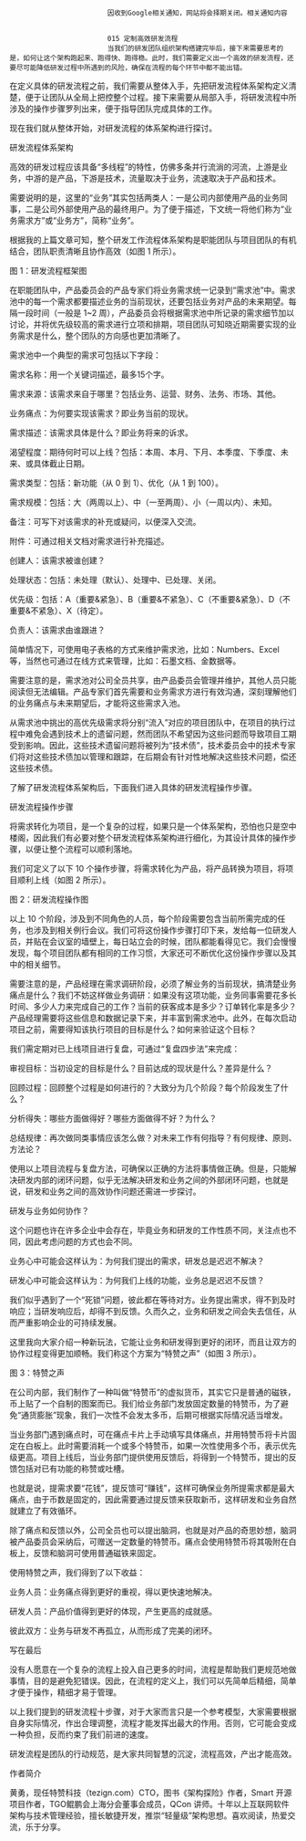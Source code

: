
                            
                            因收到Google相关通知，网站将会择期关闭。相关通知内容
                            
                            
                            015 定制高效研发流程
                            当我们的研发团队组织架构搭建完毕后，接下来需要思考的是，如何让这个架构跑起来、跑得快、跑得稳。此时，我们需要定义出一个高效的研发流程，还要尽可能降低研发过程中所遇到的风险，确保在流程的每个环节中都不能出错。

在定义具体的研发流程之前，我们需要从整体入手，先把研发流程体系架构定义清楚，便于让团队从全局上把控整个过程。接下来需要从局部入手，将研发流程中所涉及的操作步骤罗列出来，便于指导团队完成具体的工作。

现在我们就从整体开始，对研发流程的体系架构进行探讨。

研发流程体系架构

高效的研发过程应该具备“多线程”的特性，仿佛多条并行流淌的河流，上游是业务，中游的是产品，下游是技术，流量取决于业务，流速取决于产品和技术。

需要说明的是，这里的“业务”其实包括两类人：一是公司内部使用产品的业务同事，二是公司外部使用产品的最终用户。为了便于描述，下文统一将他们称为“业务需求方”或“业务方”，简称“业务”。

根据我的上篇文章可知，整个研发工作流程体系架构是职能团队与项目团队的有机结合，团队职责清晰且协作高效（如图 1 所示）。


图 1：研发流程框架图

在职能团队中，产品委员会的产品专家们将业务需求统一记录到“需求池”中。需求池中的每一个需求都要描述业务的当前现状，还要包括业务对产品的未来期望。每隔一段时间（一般是 1~2 周），产品委员会将根据需求池中所记录的需求细节加以讨论，并将优先级较高的需求进行立项和排期，项目团队可知晓近期需要实现的业务需求是什么，整个团队的方向感也更加清晰了。

需求池中一个典型的需求可包括以下字段：

需求名称：用一个关键词描述，最多15个字。

需求来源：该需求来自于哪里？包括业务、运营、财务、法务、市场、其他。

业务痛点：为何要实现该需求？即业务当前的现状。

需求描述：该需求具体是什么？即业务将来的诉求。

渴望程度：期待何时可以上线？包括：本周、本月、下月、本季度、下季度、未来、或具体截止日期。

需求类型：包括：新功能（从 0 到 1）、优化（从 1 到 100）。

需求规模：包括：大（两周以上）、中（一至两周）、小（一周以内）、未知。

备注：可写下对该需求的补充或疑问，以便深入交流。

附件：可通过相关文档对需求进行补充描述。

创建人：该需求被谁创建？

处理状态：包括：未处理（默认）、处理中、已处理、关闭。

优先级：包括：A（重要&紧急）、B（重要&不紧急）、C（不重要&紧急）、D（不重要&不紧急）、X（待定）。

负责人：该需求由谁跟进？

简单情况下，可使用电子表格的方式来维护需求池，比如：Numbers、Excel 等，当然也可通过在线方式来管理，比如：石墨文档、金数据等。

需要注意的是，需求池对公司全员共享，由产品委员会管理并维护，其他人员只能阅读但无法编辑。产品专家们首先需要和业务需求方进行有效沟通，深刻理解他们的业务痛点与未来期望后，才能将这些需求入池。

从需求池中挑出的高优先级需求将分别“流入”对应的项目团队中，在项目的执行过程中难免会遇到技术上的遗留问题，然而团队不希望因为这些问题而导致项目工期受到影响。因此，这些技术遗留问题将被列为“技术债”，技术委员会中的技术专家们将对这些技术债加以管理和跟踪，在后期会有针对性地解决这些技术问题，偿还这些技术债。

了解了研发流程体系架构后，下面我们进入具体的研发流程操作步骤。

研发流程操作步骤

将需求转化为项目，是一个复杂的过程，如果只是一个体系架构，恐怕也只是空中楼阁，因此我们有必要对整个研发流程体系架构进行细化，为其设计具体的操作步骤，以便让整个流程可以顺利落地。

我们可定义了以下 10 个操作步骤，将需求转化为产品，将产品转换为项目，将项目顺利上线（如图 2 所示）。


图 2：研发流程操作图

以上 10 个阶段，涉及到不同角色的人员，每个阶段需要包含当前所需完成的任务，也涉及到相关例行会议。我们可将这份操作步骤打印下来，发给每一位研发人员，并贴在会议室的墙壁上，每日站立会的时候，团队都能看得见它。我们会慢慢发现，每个项目团队都有相同的工作习惯，大家还可不断优化这份操作步骤以及其中的相关细节。

需要注意的是，产品经理在需求调研阶段，必须了解业务的当前现状，搞清楚业务痛点是什么？我们不妨这样做业务调研：如果没有这项功能，业务同事需要花多长时间、多少人力来完成自己的工作？当前的获客成本是多少？订单转化率是多少？产品经理需要将这些信息和数据记录下来，并丰富到需求池中。此外，在每次启动项目之前，需要得知该执行项目的目标是什么？如何来验证这个目标？

我们需定期对已上线项目进行复盘，可通过“复盘四步法”来完成：

审视目标：当初设定的目标是什么？目前达成的现状是什么？差异是什么？

回顾过程：回顾整个过程是如何进行的？大致分为几个阶段？每个阶段发生了什么？

分析得失：哪些方面做得好？哪些方面做得不好？为什么？

总结规律：再次做同类事情应该怎么做？对未来工作有何指导？有何规律、原则、方法论？

使用以上项目流程与复盘方法，可确保以正确的方法将事情做正确。但是，只能解决研发内部的闭环问题，似乎无法解决研发和业务之间的外部闭环问题，也就是说，研发和业务之间的高效协作问题还需进一步探讨。

研发与业务如何协作？

这个问题也许在许多企业中会存在，毕竟业务和研发的工作性质不同，关注点也不同，因此考虑问题的方式也会不同。

业务心中可能会这样认为：为何我们提出的需求，研发总是迟迟不解决？

研发心中可能会这样认为：为何我们上线的功能，业务总是迟迟不反馈？

我们似乎遇到了一个“死锁”问题，彼此都在等待对方。业务提出需求，得不到及时响应；当研发响应后，却得不到反馈。久而久之，业务和研发之间会失去信任，从而严重影响企业的可持续发展。

这里我向大家介绍一种新玩法，它能让业务和研发得到更好的闭环，而且让双方的协作过程变得更加顺畅。我们称这个方案为“特赞之声”（如图 3 所示）。


图 3：特赞之声

在公司内部，我们制作了一种叫做“特赞币”的虚拟货币，其实它只是普通的磁铁，币上贴了一个自制的图案而已。我们给业务部门发放固定数量的特赞币，为了避免“通货膨胀”现象，我们一次性不会发太多币，后期可根据实际情况适当增发。

当业务部门遇到痛点时，可在痛点卡片上手动填写具体痛点，并用特赞币将卡片固定在白板上。此时需要消耗一个或多个特赞币，如果一次性使用多个币，表示优先级更高。项目上线后，当业务部门提供使用反馈后，将得到一个特赞币，提出的反馈包括对已有功能的称赞或吐槽。

也就是说，提需求要“花钱”，提反馈可“赚钱”，这样可确保业务所提需求都是最大痛点，由于币数是固定的，因此需要通过提反馈来获取新币，这样研发和业务自然就建立了有效循环。

除了痛点和反馈以外，公司全员也可以提出脑洞，也就是对产品的奇思妙想，脑洞被产品委员会采纳后，可赠送一定数量的特赞币。痛点会使用特赞币将其吸附在白板上，反馈和脑洞可使用普通磁铁来固定。

使用特赞之声，我们得到了以下收益：

业务人员：业务痛点得到更好的重视，得以更快速地解决。

研发人员：产品价值得到更好的体现，产生更高的成就感。

彼此双方：业务与研发不再孤立，从而形成了完美的闭环。

写在最后

没有人愿意在一个复杂的流程上投入自己更多的时间，流程是帮助我们更规范地做事情，目的是避免犯错误。因此，在流程的定义上，我们可以先简单后精细，简单才便于操作，精细才易于管理。

以上我们提到的研发流程十步骤，对于大家而言只是一个参考模型，大家需要根据自身实际情况，作出合理调整，流程才能发挥出最大的作用。否则，它可能会变成一种负担，反而约束了我们前进的速度。

研发流程是团队的行动规范，是大家共同智慧的沉淀，流程高效，产出才能高效。

作者简介

黄勇，现任特赞科技（tezign.com）CTO，图书《架构探险》作者，Smart 开源项目作者，TGO鲲鹏会上海分会董事会成员，QCon 讲师。十年以上互联网软件架构与技术管理经验，擅长敏捷开发，推崇“轻量级”架构思想。喜欢阅读，热爱交流，乐于分享。

                        
                        
                            
